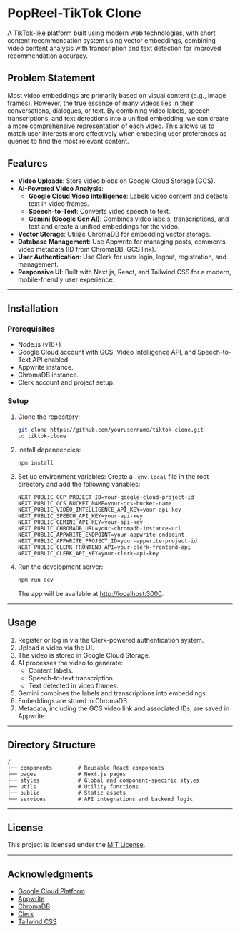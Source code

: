 # PopReel-TikTok Clone

A TikTok-like platform built using modern web technologies, with short content recommendation system using vector embeddings, combining video content analysis with transcription and text detection for improved recommendation accuracy.

## Problem Statement
Most video embeddings are primarily based on visual content (e.g., image frames). However, the true essence of many videos lies in their conversations, dialogues, or text. By combining video labels, speech transcriptions, and text detections into a unified embedding, we can create a more comprehensive representation of each video. This allows us to match user interests more effectively when embeding user preferences as queries to find the most relevant content.


## Features
- **Video Uploads**: Store video blobs on Google Cloud Storage (GCS).
- **AI-Powered Video Analysis**:
  - **Google Cloud Video Intelligence**: Labels video content and detects text in video frames.
  - **Speech-to-Text**: Converts video speech to text.
  - **Gemini (Google Gen AI)**: Combines video labels, transcriptions, and text and create a unified embeddings for the video.
- **Vector Storage**: Utilize ChromaDB for embedding vector storage.
- **Database Management**: Use Appwrite for managing posts, comments, video metadata (ID from ChromaDB, GCS link).
- **User Authentication**: Use Clerk for user login, logout, registration, and management.
- **Responsive UI**: Built with Next.js, React, and Tailwind CSS for a modern, mobile-friendly user experience.

---

## Installation

### Prerequisites
- Node.js (v16+)
- Google Cloud account with GCS, Video Intelligence API, and Speech-to-Text API enabled.
- Appwrite instance.
- ChromaDB instance.
- Clerk account and project setup.

### Setup
1. Clone the repository:
   ```bash
   git clone https://github.com/yourusername/tiktok-clone.git
   cd tiktok-clone
   ```

2. Install dependencies:
   ```bash
   npm install
   ```

3. Set up environment variables:
   Create a `.env.local` file in the root directory and add the following variables:
   ```env
   NEXT_PUBLIC_GCP_PROJECT_ID=your-google-cloud-project-id
   NEXT_PUBLIC_GCS_BUCKET_NAME=your-gcs-bucket-name
   NEXT_PUBLIC_VIDEO_INTELLIGENCE_API_KEY=your-api-key
   NEXT_PUBLIC_SPEECH_API_KEY=your-api-key
   NEXT_PUBLIC_GEMINI_API_KEY=your-api-key
   NEXT_PUBLIC_CHROMADB_URL=your-chromadb-instance-url
   NEXT_PUBLIC_APPWRITE_ENDPOINT=your-appwrite-endpoint
   NEXT_PUBLIC_APPWRITE_PROJECT_ID=your-appwrite-project-id
   NEXT_PUBLIC_CLERK_FRONTEND_API=your-clerk-frontend-api
   NEXT_PUBLIC_CLERK_API_KEY=your-clerk-api-key
   ```

4. Run the development server:
   ```bash
   npm run dev
   ```
   The app will be available at [http://localhost:3000](http://localhost:3000).

---

## Usage
1. Register or log in via the Clerk-powered authentication system.
2. Upload a video via the UI.
3. The video is stored in Google Cloud Storage.
4. AI processes the video to generate:
   - Content labels.
   - Speech-to-text transcription.
   - Text detected in video frames.
5. Gemini combines the labels and transcriptions into embeddings.
6. Embeddings are stored in ChromaDB.
7. Metadata, including the GCS video link and associated IDs, are saved in Appwrite.

---

## Directory Structure
```
/
├── components        # Reusable React components
├── pages             # Next.js pages
├── styles            # Global and component-specific styles
├── utils             # Utility functions
├── public            # Static assets
└── services          # API integrations and backend logic
```

---


## License
This project is licensed under the [MIT License](LICENSE).

---

## Acknowledgments
- [Google Cloud Platform](https://cloud.google.com)
- [Appwrite](https://appwrite.io)
- [ChromaDB](https://docs.trychroma.com)
- [Clerk](https://clerk.dev)
- [Tailwind CSS](https://tailwindcss.com)
